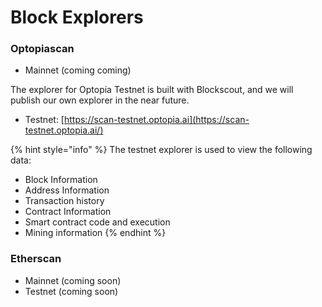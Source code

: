 # Block Explorers

### **Optopiascan**

* Mainnet (coming coming)

The explorer for Optopia Testnet is built with Blockscout, and we will publish our own explorer in the near future.

* Testnet: [https://scan-testnet.optopia.ai](https://scan-testnet.optopia.ai/)

{% hint style="info" %}
The testnet explorer is used to view the following data:

* Block Information
* Address Information
* Transaction history
* Contract Information
* Smart contract code and execution
* Mining information
{% endhint %}

### **Etherscan**

* Mainnet (coming soon)
* Testnet (coming soon)
